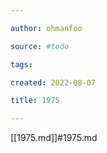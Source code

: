 ```yaml
---

author: ohmanfoo

source: #todo

tags: 

created: 2022-08-07

title: 1975

---
```

[[1975.md]]#1975.md